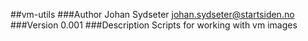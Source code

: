 ##vm-utils
###Author
Johan Sydseter <johan.sydseter@startsiden.no>
###Version
0.001
###Description
Scripts for working with vm images
